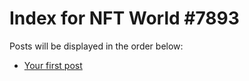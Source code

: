 # Index for NFT World #7893
Posts will be displayed in the order below:

- [Your first post](./001-first.md)

